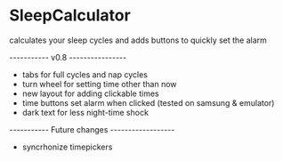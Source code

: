 SleepCalculator
===============

calculates your sleep cycles and adds buttons to quickly set the alarm


----------- v0.8 ----------------
- tabs for full cycles and nap cycles
- turn wheel for setting time other than now
- new layout for adding clickable times
- time buttons set alarm when clicked (tested on samsung & emulator)
- dark text for less night-time shock


----------- Future changes ------------------
- syncrhonize timepickers 
